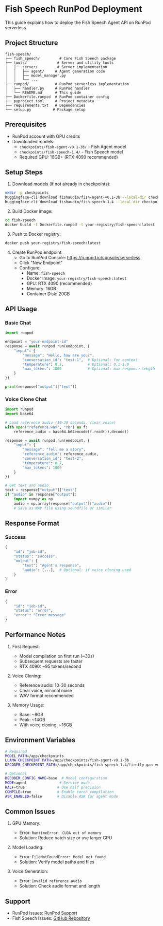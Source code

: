 # Fish Speech RunPod Deployment

This guide explains how to deploy the Fish Speech Agent API on RunPod serverless.

## Project Structure

```
fish-speech/
├── fish_speech/         # Core Fish Speech package
├── tools/              # Server and utility tools
│   ├── server/         # Server implementation
│   │   ├── agent/     # Agent generation code
│   │   ├── model_manager.py
│   │   └── ...
├── runpod/            # RunPod serverless implementation
│   ├── handler.py     # RunPod handler
│   └── README.md      # This guide
├── Dockerfile.runpod  # RunPod container config
├── pyproject.toml     # Project metadata
├── requirements.txt   # Dependencies
└── setup.py          # Package setup
```

## Prerequisites

- RunPod account with GPU credits
- Downloaded models:
  - `checkpoints/fish-agent-v0.1-3b/` - Fish Agent model
  - `checkpoints/fish-speech-1.4/` - Fish Speech model
  - Required GPU: 16GB+ (RTX 4090 recommended)

## Setup Steps

1. Download models (if not already in checkpoints):
```bash
mkdir -p checkpoints
huggingface-cli download fishaudio/fish-agent-v0.1-3b --local-dir checkpoints/fish-agent-v0.1-3b
huggingface-cli download fishaudio/fish-speech-1.4 --local-dir checkpoints/fish-speech-1.4
```

2. Build Docker image:
```bash
cd fish-speech
docker build -f Dockerfile.runpod -t your-registry/fish-speech:latest .
```

3. Push to Docker registry:
```bash
docker push your-registry/fish-speech:latest
```

4. Create RunPod endpoint:
   - Go to RunPod Console: https://runpod.io/console/serverless
   - Click "New Endpoint"
   - Configure:
     - Name: `fish-speech`
     - Docker Image: `your-registry/fish-speech:latest`
     - GPU: RTX 4090 (recommended)
     - Memory: 16GB
     - Container Disk: 20GB

## API Usage

### Basic Chat

```python
import runpod

endpoint = "your-endpoint-id"
response = await runpod.run(endpoint, {
    "input": {
        "message": "Hello, how are you?",
        "conversation_id": "test-1",  # Optional: for context
        "temperature": 0.7,           # Optional: 0.1-1.0
        "max_tokens": 1000            # Optional: max response length
    }
})

print(response["output"]["text"])
```

### Voice Clone Chat

```python
import runpod
import base64

# Load reference audio (10-30 seconds, clear voice)
with open("reference.wav", "rb") as f:
    reference_audio = base64.b64encode(f.read()).decode()

response = await runpod.run(endpoint, {
    "input": {
        "message": "Tell me a story",
        "reference_audio": reference_audio,
        "conversation_id": "test-2",
        "temperature": 0.7,
        "max_tokens": 1000
    }
})

# Get text and audio
text = response["output"]["text"]
if "audio" in response["output"]:
    import numpy as np
    audio = np.array(response["output"]["audio"])
    # Save as WAV file using soundfile or similar
```

## Response Format

### Success
```python
{
    "id": "job-id",
    "status": "success",
    "output": {
        "text": "Agent's response",
        "audio": [...],  # Optional: if voice cloning used
    }
}
```

### Error
```python
{
    "id": "job-id",
    "status": "error",
    "error": "Error message"
}
```

## Performance Notes

1. First Request:
   - Model compilation on first run (~30s)
   - Subsequent requests are faster
   - RTX 4090: ~95 tokens/second

2. Voice Cloning:
   - Reference audio: 10-30 seconds
   - Clear voice, minimal noise
   - WAV format recommended

3. Memory Usage:
   - Base: ~8GB
   - Peak: ~14GB
   - With voice cloning: ~16GB

## Environment Variables

```bash
# Required
MODEL_PATH=/app/checkpoints
LLAMA_CHECKPOINT_PATH=/app/checkpoints/fish-agent-v0.1-3b
DECODER_CHECKPOINT_PATH=/app/checkpoints/fish-speech-1.4/firefly-gan-vq-fsq-8x1024-21hz-generator.pth

# Optional
DECODER_CONFIG_NAME=base  # Model configuration
MODE=agent               # Service mode
HALF=true               # Use half precision
COMPILE=true            # Enable torch compilation
ASR_ENABLED=false       # Disable ASR for agent mode
```

## Common Issues

1. GPU Memory:
   - Error: `RuntimeError: CUDA out of memory`
   - Solution: Reduce batch size or use larger GPU

2. Model Loading:
   - Error: `FileNotFoundError: Model not found`
   - Solution: Verify model paths and files

3. Voice Generation:
   - Error: `Invalid reference audio`
   - Solution: Check audio format and length

## Support

- RunPod Issues: [RunPod Support](https://runpod.io/support)
- Fish Speech Issues: [GitHub Repository](https://github.com/fishaudio/fish-speech/issues)
